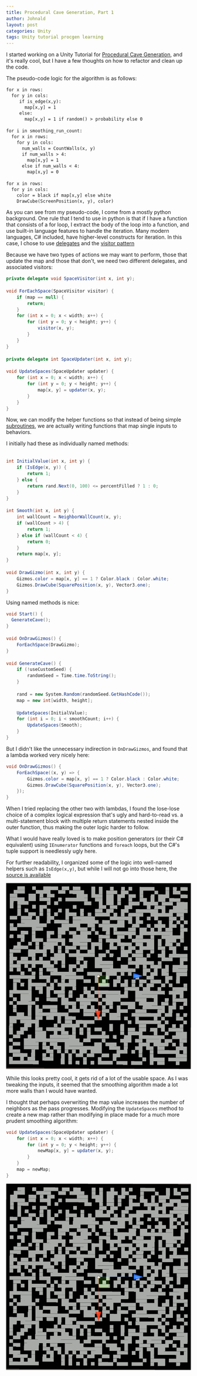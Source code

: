 ```yaml
---
title: Procedural Cave Generation, Part 1
author: Johnald
layout: post
categories: Unity
tags: Unity tutorial procgen learning
---
```


I started working on a Unity Tutorial for [Procedural Cave Generation](https://unity3d.com/learn/tutorials/projects/procedural-cave-generation-tutorial/cellular-automata), and it's really cool, but I have a few thoughts on how to refactor and clean up the code.

The pseudo-code logic for the algorithm is as follows:

```
for x in rows:
  for y in cols:
     if is_edge(x,y):
       map[x,y] = 1
     else:
       map[x,y] = 1 if random() > probability else 0

for i in smoothing_run_count:
  for x in rows:
    for y in cols:
      num_walls = CountWalls(x, y)
      if num_walls > 4:
        map[x,y] = 1
      else if num_walls < 4:
        map[x,y] = 0
        
for x in rows:
  for y in cols:
    color = black if map[x,y] else white
    DrawCube(ScreenPosition(x, y), color)
```

As you can see from my pseudo-code, I come from a mostly python background. One rule that I tend to use in python is that if I have a function that consists of a for loop, I extract the body of the loop into a function, and use built-in language features to handle the iteration. Many modern languages, C# included, have higher-level constructs for iteration. In this case, I chose to use [delegates](https://docs.microsoft.com/en-us/dotnet/csharp/programming-guide/delegates/using-delegates) and the [visitor pattern](https://en.wikipedia.org/wiki/Visitor_pattern)

Because we have two types of actions we may want to perform, those that update the map and those that don't, we need two different delegates, and associated visitors:

```csharp
private delegate void SpaceVisitor(int x, int y);

void ForEachSpace(SpaceVisitor visitor) {
    if (map == null) {
        return;
    }
    for (int x = 0; x < width; x++) {
        for (int y = 0; y < height; y++) {
            visitor(x, y);
        }
    }
}

private delegate int SpaceUpdater(int x, int y);

void UpdateSpaces(SpaceUpdater updater) {
    for (int x = 0; x < width; x++) {
        for (int y = 0; y < height; y++) {
            map[x, y] = updater(x, y);
        }
    }
} 
```

Now, we can modify the helper functions so that instead of being simple [subroutines](https://en.wikipedia.org/wiki/Subroutine), we are actually writing functions that map single inputs to behaviors.

I initially had these as individually named methods:

```csharp

int InitialValue(int x, int y) {
    if (IsEdge(x, y)) {
        return 1;
    } else {
        return rand.Next(0, 100) <= percentFilled ? 1 : 0;
    }
}

int Smooth(int x, int y) {
    int wallCount = NeighborWallCount(x, y);
    if (wallCount > 4) {
        return 1;
    } else if (wallCount < 4) {
        return 0;
    }
    return map[x, y];
}

void DrawGizmo(int x, int y) {
    Gizmos.color = map[x, y] == 1 ? Color.black : Color.white;
    Gizmos.DrawCube(SquarePosition(x, y), Vector3.one);
}
```

Using named methods is nice:

```csharp
void Start() {
  GenerateCave();
}

void OnDrawGizmos() {
    ForEachSpace(DrawGizmo);
}

void GenerateCave() {
    if (!useCustomSeed) {
        randomSeed = Time.time.ToString();
    }

    rand = new System.Random(randomSeed.GetHashCode());
    map = new int[width, height];

    UpdateSpaces(InitialValue);
    for (int i = 0; i < smoothCount; i++) {
        UpdateSpaces(Smooth);
    }
}
```

But I didn't like the unnecessary indirection in `OnDrawGizmos`, and found that a lambda worked very nicely here:

```csharp
void OnDrawGizmos() {
    ForEachSpace((x, y) => {
        Gizmos.color = map[x, y] == 1 ? Color.black : Color.white;
        Gizmos.DrawCube(SquarePosition(x, y), Vector3.one);
    });
}
```

When I tried replacing the other two with lambdas, I found the lose-lose choice of a complex logical expression that's ugly and hard-to-read vs. a multi-statement block with multiple return statements nested inside the outer function, thus making the outer logic harder to follow.

What I would have really loved is to make position generators (or their C# equivalent) using `IEnumerator` functions and `foreach` loops, but the C#'s tuple support is needlessly ugly here.

For further readability, I organized some of the logic into well-named helpers such as `IsEdge(x,y)`, but while I will not go into those here, the [source is available](https://github.com/jspong/bloggo/blob/master/scripts/CaveGenerator.cs)

![unbuffered cave generation](unbuffered_cave_generation.gif)

While this looks pretty cool, it gets rid of a lot of the usable space. As I was tweaking the inputs, it seemed that the smoothing algorithm made a lot more walls than I would have wanted.

I thought that perhaps overwriting the map value increases the number of neighbors as the pass progresses. Modifying the `UpdateSpaces` method to create a new map rather than modifying in place made for a much more prudent smoothing algorithm:

```csharp
void UpdateSpaces(SpaceUpdater updater) {
    for (int x = 0; x < width; x++) {
        for (int y = 0; y < height; y++) {
            newMap[x, y] = updater(x, y);
        }
    }
    map = newMap;
}
```

![buffered cave generation](buffered_cave_generation.gif)